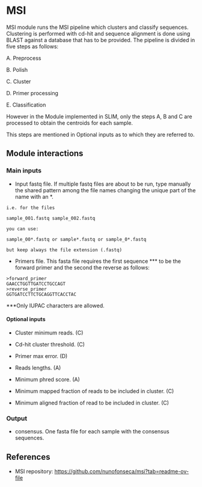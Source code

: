 # MSI

MSI module runs the MSI pipeline which clusters and classify sequences. Clustering is performed with cd-hit and sequence alignment is done using BLAST against a database that has to be provided. The pipeline is divided in five steps as follows:

A. Preprocess

B. Polish

C. Cluster

D. Primer processing

E. Classification

However in the Module implemented in SLIM, only the steps A, B and C are processed to obtain the centroids for each sample.

This steps are mentioned in Optional inputs as to which they are referred to.

## Module interactions

### Main inputs
* Input fastq file. If multiple fastq files are about to be run, type manually the shared pattern among the file names changing the unique part of the name with an \*.
```
i.e. for the files 

sample_001.fastq sample_002.fastq 

you can use:

sample_00*.fastq or sample*.fastq or sample_0*.fastq

but keep always the file extension (.fastq)
```


* Primers file. This fasta file requires the first sequence \*\*\* to be the forward primer and the second the reverse as follows:
```
>forward_primer
GAACCTGGTTGATCCTGCCAGT
>reverse_primer
GGTGATCCTTCTGCAGGTTCACCTAC
```
\*\*\*Only IUPAC characters are allowed.

#### Optional inputs

* Cluster minimum reads. (C)

* Cd-hit cluster threshold. (C)

* Primer max error. (D)

* Reads lengths. (A)

* Minimum phred score. (A)

* Minimum mapped fraction of reads to be included in cluster. (C)

* Minimum aligned fraction of read to be included in cluster. (C)

### Output
* consensus. One fasta file for each sample with the consensus sequences.

## References
* MSI repository: https://github.com/nunofonseca/msi?tab=readme-ov-file